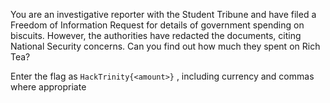 You are an investigative reporter with the Student Tribune and have filed a Freedom of Information Request for details of government spending on biscuits. However, the authorities have redacted the documents, citing National Security concerns. Can you find out how much they spent on Rich Tea?

Enter the flag as `HackTrinity{<amount>}` , including currency and commas where appropriate
